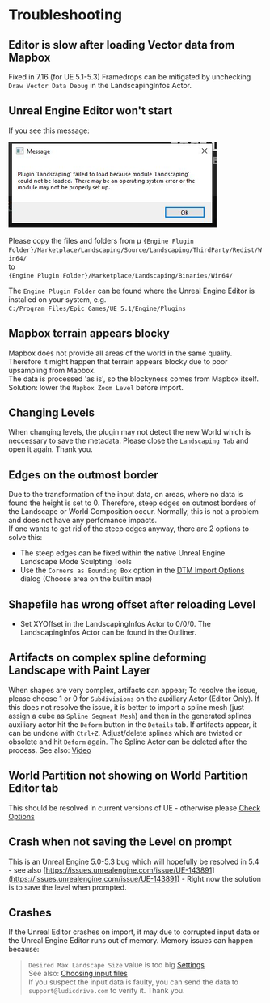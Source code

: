 # Troubleshooting

## Editor is slow after loading Vector data from Mapbox

Fixed in 7.16 (for UE 5.1-5.3)
Framedrops can be mitigated by unchecking `Draw Vector Data Debug` in the LandscapingInfos Actor.

## Unreal Engine Editor won't start

If you see this message:  

![UE4 Message](_media/ue4_message.jpg)

Please copy the files and folders from  µ
`{Engine Plugin Folder}/Marketplace/Landscaping/Source/Landscaping/ThirdParty/Redist/Win64/`  
to  
`{Engine Plugin Folder}/Marketplace/Landscaping/Binaries/Win64/`

The `Engine Plugin Folder` can be found where the Unreal Engine Editor is installed on your system, e.g.  
`C:/Program Files/Epic Games/UE_5.1/Engine/Plugins`

## Mapbox terrain appears blocky

Mapbox does not provide all areas of the world in the same quality. Therefore it might happen that terrain appears blocky due to poor upsampling from Mapbox.  
The data is processed 'as is', so the blockyness comes from Mapbox itself.
Solution: lower the `Mapbox Zoom Level` before import.

## Changing Levels

When changing levels, the plugin may not detect the new World which is neccessary to save the metadata. Please close the `Landscaping Tab` and open it again. Thank you.

## Edges on the outmost border

Due to the transformation of the input data, on areas, where no data is found the height is set to 0. Therefore, steep edges on outmost borders of the Landscape or World Composition occur. Normally, this is not a problem and does not have any perfomance impacts.  
If one wants to get rid of the steep edges anyway, there are 2 options to solve this:

- The steep edges can be fixed within the native Unreal Engine Landscape Mode Sculpting Tools
- Use the `Corners as Bounding Box` option in the [DTM Import Options](heights.md?id=options) dialog (Choose area on the builtin map)

## Shapefile has wrong offset after reloading Level

- Set XYOffset in the LandscapingInfos Actor to 0/0/0. The LandscapingInfos Actor can be found in the Outliner.

## Artifacts on complex spline deforming Landscape with Paint Layer

When shapes are very complex, artifacts can appear; To resolve the issue, please choose 1 or 0 for `Subdivisions` on the auxiliary Actor (Editor Only). If this does not resolve the issue, it is better to import a spline mesh (just assign a cube as `Spline Segment Mesh`) and then in the generated splines auxiliary actor hit the `Deform` button in the `Details` tab. If artifacts appear, it can be undone with `Ctrl+Z`. Adjust/delete splines which are twisted or obsolete and hit `Deform` again. The Spline Actor can be deleted after the process. See also: [Video](https://youtu.be/pYNUrNeKF2s?t=557)

## World Partition not showing on World Partition Editor tab

This should be resolved in current versions of UE - otherwise please [Check Options](heights.md?id=use-world-partition)

## Crash when not saving the Level on prompt

This is an Unreal Engine 5.0-5.3 bug which will hopefully be resolved in 5.4 - see also [https://issues.unrealengine.com/issue/UE-143891](https://issues.unrealengine.com/issue/UE-143891) - Right now the solution is to save the level when prompted.

## Crashes

If the Unreal Editor crashes on import, it may due to corrupted input data or the Unreal Engine Editor runs out of memory. Memory issues can happen because:  
> `Desired Max Landscape Size` value is too big [Settings](settings.md)  
> See also: [Choosing input files](heights.md?id=choosing-input-files)  
If you suspect the input data is faulty, you can send the data to `support@ludicdrive.com` to verify it. Thank you.
